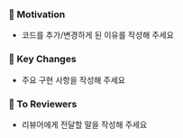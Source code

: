 ### 🧐 Motivation
- 코드를 추가/변경하게 된 이유를 작성해 주세요

### 🎯 Key Changes
- 주요 구현 사항을 작성해 주세요

### 💬 To Reviewers
- 리뷰어에게 전달할 말을 작성해 주세요
